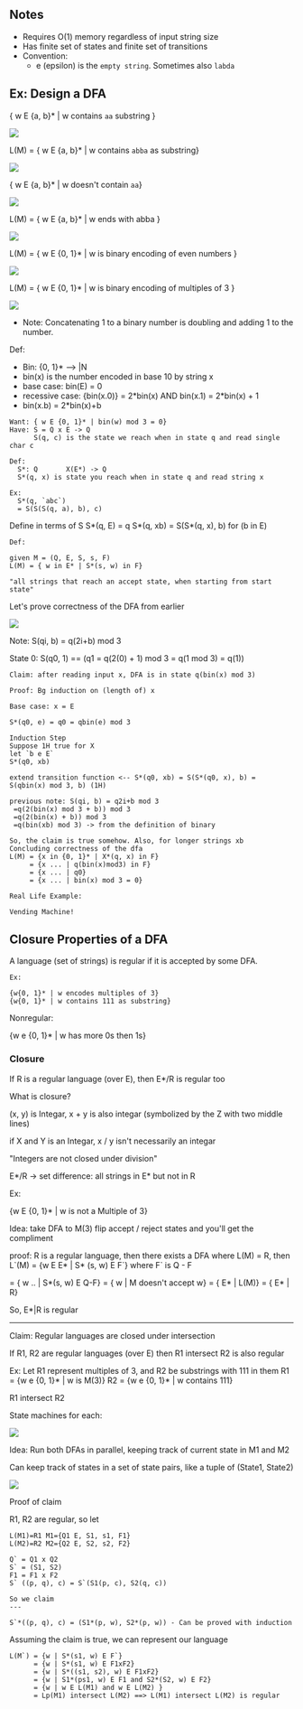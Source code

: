 ## Notes

* Requires O(1) memory regardless of input string size
* Has finite set of states and finite set of transitions
* Convention:
  * e (epsilon) is the `empty string`. Sometimes also `labda`




## Ex: Design a DFA
{ w E {a, b}* | w contains `aa` substring }

![](https://i.imgur.com/GibeNuy.png)

L(M) = { w E {a, b}* | w contains `abba` as substring}

![](https://i.imgur.com/TfaiZBn.png)

{ w E {a, b}* |  w doesn't contain `aa`}

![](https://i.imgur.com/qfqr8v2.png)

L(M) = { w E {a, b}* | w ends with abba }

![](https://i.imgur.com/9Xp9zlu.png)

L(M) = { w E {0, 1}* | w is binary encoding of even numbers }

![](https://i.imgur.com/c1Ohlrr.png)

L(M) = { w E {0, 1}* | w is binary encoding of multiples of 3 }

![](https://i.imgur.com/CxpuY0l.png)

* Note: Concatenating 1 to a binary number is doubling and adding 1 to the number.

Def:
  * Bin: {0, 1}* --> |N
  * bin(x) is the number encoded in base 10 by string x
  * base case: bin(E) = 0
  * recessive case: {bin(x.0)} = 2\*bin(x) AND bin(x.1) = 2\*bin(x) + 1
  * bin(x.b) = 2\*bin(x)+b
```
Want: { w E {0, 1}* | bin(w) mod 3 = 0}
Have: S = Q x E -> Q
      S(q, c) is the state we reach when in state q and read single char c
```
```
Def:
  S*: Q       X(E*) -> Q
  S*(q, x) is state you reach when in state q and read string x

Ex:
  S*(q, `abc`)
  = S(S(S(q, a), b), c)
```

Define in terms of S
S*(q, E) = q
S*(q, xb) = S(S*(q, x), b) for (b in E)


```
Def:

given M = (Q, E, S, s, F)
L(M) = { w in E* | S*(s, w) in F}

"all strings that reach an accept state, when starting from start state"
```

Let's prove correctness of the DFA from earlier

![](https://i.imgur.com/CxpuY0l.png)

Note: S(qi, b) = q(2i+b) mod 3

State 0: S(q0, 1) == (q1 = q(2(0) + 1) mod 3 = q(1 mod 3) = q(1))

```
Claim: after reading input x, DFA is in state q(bin(x) mod 3)

Proof: Bg induction on (length of) x

Base case: x = E

S*(q0, e) = q0 = qbin(e) mod 3

Induction Step
Suppose 1H true for X
let `b e E`
S*(q0, xb)

extend transition function <-- S*(q0, xb) = S(S*(q0, x), b) = S(qbin(x) mod 3, b) (1H)

previous note: S(qi, b) = q2i+b mod 3
 =q(2(bin(x) mod 3 + b)) mod 3
 =q(2(bin(x) + b)) mod 3
 =q(bin(xb) mod 3) -> from the definition of binary

So, the claim is true somehow. Also, for longer strings xb
Concluding correctness of the dfa
L(M) = {x in {0, 1}* | X*(q, x) in F}
     = {x ... | q(bin(x)mod3) in F}
     = {x ... | q0}
     = {x ... | bin(x) mod 3 = 0}
```

```
Real Life Example:

Vending Machine!
```

## Closure Properties of a DFA

A language (set of strings) is regular if it is accepted by some DFA.

```
Ex:

{w{0, 1}* | w encodes multiples of 3}
{w{0, 1}* | w contains 111 as substring}
```


Nonregular:

{w e {0, 1}* | w has more 0s then 1s}

### Closure

If R is a regular language (over E), then E*/R is regular too

What is closure?

(x, y) is Integar, x + y is also integar (symbolized by the Z with two middle lines)

if X and Y is an Integar, x / y isn't necessarily an integar

"Integers are not closed under division"

E*/R -> set difference: all strings in E* but not in R

Ex:

{w E {0, 1}* | w is not a Multiple of 3}

Idea: take DFA to M(3) flip accept / reject states and you'll get the compliment

proof: R is a regular language, then there exists a DFA where L(M) = R, then L\`(M) = {w E E* | S* (s, w) E F\`} where F` is Q - F

= { w .. | S*(s, w) E Q-F}
= { w | M doesn't accept w}
= { E* | L(M)}
= { E* | R}

So, E*|R is regular

----
Claim: Regular languages are closed under intersection

If R1, R2 are regular languages (over E)
then R1 intersect R2 is also regular

Ex: Let R1 represent multiples of 3, and R2 be substrings with 111 in them
R1 = {w e {0, 1}* | w is M(3)}
R2 = {w e {0, 1}* | w contains 111}

R1 intersect R2

State machines for each:

![](https://i.imgur.com/WSCSgTx.pngv)

Idea: Run both DFAs in parallel, keeping track of current state in M1 and M2

Can keep track of states in a set of state pairs, like a tuple of (State1, State2)

![](https://i.imgur.com/vDGvLPu_d.jpg?maxwidth=1024)

Proof of claim

R1, R2 are regular, so let
```
L(M1)=R1 M1={Q1 E, S1, s1, F1}
L(M2)=R2 M2={Q2 E, S2, s2, F2}

Q` = Q1 x Q2
S` = (S1, S2)
F1 = F1 x F2
S` ((p, q), c) = S`(S1(p, c), S2(q, c))

So we claim
---

S`*((p, q), c) = (S1*(p, w), S2*(p, w)) - Can be proved with induction
```

Assuming the claim is true, we can represent our language
```
L(M`) = {w | S*(s1, w) E F`}
      = {w | S*(s1, w) E F1xF2}
      = {w | S*((s1, s2), w) E F1xF2}
      = {w | S1*(ps1, w) E F1 and S2*(S2, w) E F2}
      = {w | w E L(M1) and w E L(M2) }
      = Lp(M1) intersect L(M2) ==> L(M1) intersect L(M2) is regular
```
